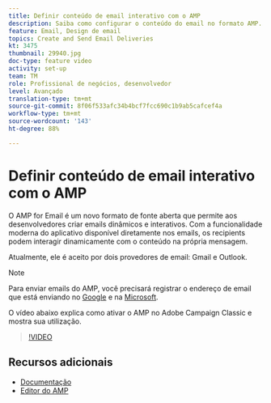 ```yaml
---
title: Definir conteúdo de email interativo com o AMP
description: Saiba como configurar o conteúdo do email no formato AMP.
feature: Email, Design de email
topics: Create and Send Email Deliveries
kt: 3475
thumbnail: 29940.jpg
doc-type: feature video
activity: set-up
team: TM
role: Profissional de negócios, desenvolvedor
level: Avançado
translation-type: tm+mt
source-git-commit: 8f06f533afc34b4bcf7fcc690c1b9ab5cafcef4a
workflow-type: tm+mt
source-wordcount: '143'
ht-degree: 88%

---
```



# Definir conteúdo de email interativo com o AMP

O AMP for Email é um novo formato de fonte aberta que permite aos desenvolvedores criar emails dinâmicos e interativos. Com a funcionalidade moderna do aplicativo disponível diretamente nos emails, os recipients podem interagir dinamicamente com o conteúdo na própria mensagem.

Atualmente, ele é aceito por dois provedores de email: Gmail e Outlook.

>[!NOTE]
>
>Para enviar emails do AMP, você precisará registrar o endereço de email que está enviando no [Google](https://developers.google.com/gmail/ampemail/register) e na [Microsoft](https://docs.microsoft.com/pt-BR/outlook/amphtml/register-outlook).

O vídeo abaixo explica como ativar o AMP no Adobe Campaign Classic e mostra sua utilização.

>[!VIDEO](https://video.tv.adobe.com/v/29940?quality=12&learn=on)

## Recursos adicionais

* [Documentação](https://docs.adobe.com/content/help/pt-BR/campaign-classic/using/sending-messages/sending-emails/defining-the-email-content.html)
* [Editor do AMP](https://playground.amp.dev/)
